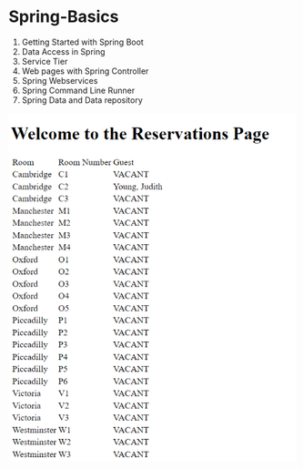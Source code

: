 # Spring-Basics

1. Getting Started with Spring Boot
2. Data Access in Spring
3. Service Tier
4. Web pages with Spring Controller
5. Spring Webservices
6. Spring Command Line Runner
7. Spring Data and Data repository

![alt picture](screenshot.png)

